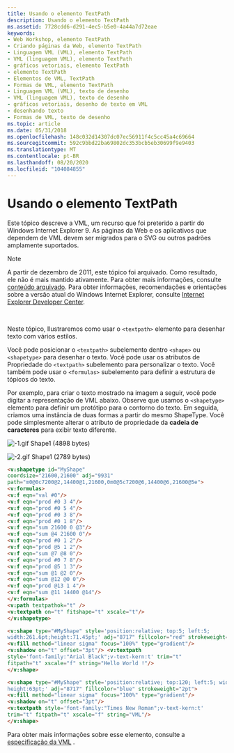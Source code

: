```yaml
---
title: Usando o elemento TextPath
description: Usando o elemento TextPath
ms.assetid: 7728cdd6-d291-4ec5-b5e0-4a44a7d72eae
keywords:
- Web Workshop, elemento TextPath
- Criando páginas da Web, elemento TextPath
- Linguagem VML (VML), elemento TextPath
- VML (linguagem VML), elemento TextPath
- gráficos vetoriais, elemento TextPath
- elemento TextPath
- Elementos de VML, TextPath
- Formas de VML, elemento TextPath
- Linguagem VML (VML), texto de desenho
- VML (linguagem VML), texto de desenho
- gráficos vetoriais, desenho de texto em VML
- desenhando texto
- Formas de VML, texto de desenho
ms.topic: article
ms.date: 05/31/2018
ms.openlocfilehash: 148c032d14307dc07ec56911f4c5cc45a4c69664
ms.sourcegitcommit: 592c9bbd22ba69802dc353bcb5eb30699f9e9403
ms.translationtype: MT
ms.contentlocale: pt-BR
ms.lasthandoff: 08/20/2020
ms.locfileid: "104084855"
---
```

# <a name="using-the-textpath-element"></a>Usando o elemento TextPath

Este tópico descreve a VML, um recurso que foi preterido a partir do Windows Internet Explorer 9. As páginas da Web e os aplicativos que dependem de VML devem ser migrados para o SVG ou outros padrões amplamente suportados.

> [!Note]  
> A partir de dezembro de 2011, este tópico foi arquivado. Como resultado, ele não é mais mantido ativamente. Para obter mais informações, consulte [conteúdo arquivado](/previous-versions/windows/internet-explorer/ie-developer/). Para obter informações, recomendações e orientações sobre a versão atual do Windows Internet Explorer, consulte [Internet Explorer Developer Center](https://msdn.microsoft.com/ie/).

 

Neste tópico, Ilustraremos como usar o `<textpath>` elemento para desenhar texto com vários estilos.

Você pode posicionar o `<textpath>` subelemento dentro `<shape>` ou `<shapetype>` para desenhar o texto. Você pode usar os atributos de Propriedade do `<textpath>` subelemento para personalizar o texto. Você também pode usar o `<formulas>` subelemento para definir a estrutura de tópicos do texto.

Por exemplo, para criar o texto mostrado na imagem a seguir, você pode digitar a representação de VML abaixo. Observe que usamos o `<shapetype>` elemento para definir um protótipo para o contorno do texto. Em seguida, criamos uma instância de duas formas a partir do mesmo ShapeType. Você pode simplesmente alterar o atributo de propriedade da **cadeia de caracteres** para exibir texto diferente.

![\-1.gif Shape1 (4898 bytes)](images/shape1-1t.gif)

![\-2.gif Shape1 (2789 bytes)](images/shape1-2t.gif)


```HTML
<v:shapetype id="MyShape"
coordsize="21600,21600" adj="9931"
path="m0@0c7200@2,14400@1,21600,0m0@5c7200@6,14400@6,21600@5e">
<v:formulas>
<v:f eqn="val #0"/>
<v:f eqn="prod #0 3 4"/>
<v:f eqn="prod #0 5 4"/>
<v:f eqn="prod #0 3 8"/>
<v:f eqn="prod #0 1 8"/>
<v:f eqn="sum 21600 0 @3"/>
<v:f eqn="sum @4 21600 0"/>
<v:f eqn="prod #0 1 2"/>
<v:f eqn="prod @5 1 2"/>
<v:f eqn="sum @7 @8 0"/>
<v:f eqn="prod #0 7 8"/>
<v:f eqn="prod @5 1 3"/>
<v:f eqn="sum @1 @2 0"/>
<v:f eqn="sum @12 @0 0"/>
<v:f eqn="prod @13 1 4"/>
<v:f eqn="sum @11 14400 @14"/>
</v:formulas>
<v:path textpathok="t" />
<v:textpath on="t" fitshape="t" xscale="t"/>
</v:shapetype>

<v:shape type="#MyShape" style='position:relative; top:5; left:5;
width:261.6pt;height:71.45pt;' adj="8717" fillcolor="red" strokeweight="1pt">
<v:fill method="linear sigma" focus="100%" type="gradient"/>
<v:shadow on="t" offset="3pt"/> <v:textpath
style='font-family:"Arial Black";v-text-kern:t' trim="t"
fitpath="t" xscale="f" string="Hello World !"/>
</v:shape>

<v:shape type="#MyShape" style='position:relative; top:120; left:5; width:207pt;
height:63pt;' adj="8717" fillcolor="blue" strokeweight="2pt">
<v:fill method="linear sigma" focus="100%" type="gradient"/>
<v:shadow on="t" offset="3pt"/>
<v:textpath style='font-family:"Times New Roman";v-text-kern:t'
trim="t" fitpath="t" xscale="f" string="VML"/>
</v:shape>
```





Para obter mais informações sobre esse elemento, consulte a [especificação da VML](https://www.w3.org/TR/NOTE-VML#-toc416858398) .

 

 